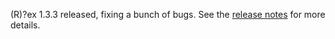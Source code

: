 (R)?ex 1.3.3 released, fixing a bunch of bugs. See the [release notes](../../docs/release_notes/1.3.3.html) for more details.
